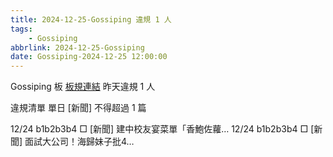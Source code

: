 ```yaml
---
title: 2024-12-25-Gossiping 違規 1 人
tags:
    - Gossiping
abbrlink: 2024-12-25-Gossiping
date: Gossiping-2024-12-25 12:00:00
---
```

Gossiping 板 [板規連結](https://www.ptt.cc/bbs/Gossiping/M.1637425085.A.07D.html)
昨天違規 1 人
<!-- more -->

違規清單
單日 [新聞] 不得超過 1 篇

12/24 b1b2b3b4 □ [新聞] 建中校友宴菜單「香鮑佐蘿…
12/24 b1b2b3b4 □ [新聞] 面試大公司！海歸妹子批4…